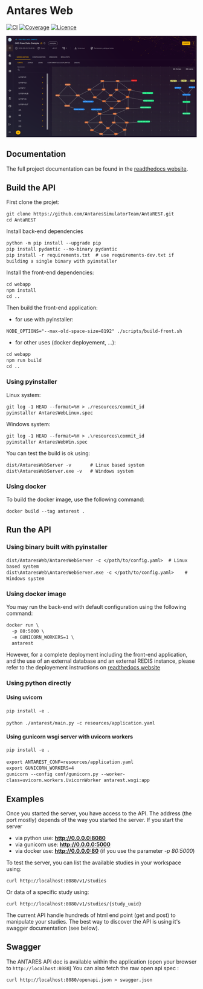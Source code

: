 # Antares Web

[![CI](https://github.com/AntaresSimulatorTeam/AntaREST/workflows/main/badge.svg)](https://github.com/AntaresSimulatorTeam/AntaREST/actions?query=workflow%3Amain)
[![Coverage](https://sonarcloud.io/api/project_badges/measure?project=AntaresSimulatorTeam_api-iso-antares&metric=coverage)](https://sonarcloud.io/dashboard?id=AntaresSimulatorTeam_api-iso-antares)
[![Licence](https://img.shields.io/github/license/AntaresSimulatorTeam/AntaREST)](https://www.apache.org/licenses/LICENSE-2.0)

![Screenshot](./docs/assets/media/img/readme_screenshot.png)

## Documentation

The full project documentation can be found in the [readthedocs website](https://antares-web.readthedocs.io/en/latest).

## Build the API

First clone the projet:

```shell script
git clone https://github.com/AntaresSimulatorTeam/AntaREST.git
cd AntaREST
```

Install back-end dependencies

```shell script
python -m pip install --upgrade pip
pip install pydantic --no-binary pydantic
pip install -r requirements.txt  # use requirements-dev.txt if building a single binary with pyinstaller 
```

Install the front-end dependencies:

```shell script
cd webapp
npm install
cd ..
```

Then build the front-end application:
 - for use with pyinstaller:
```shell
NODE_OPTIONS="--max-old-space-size=8192" ./scripts/build-front.sh
```
 - for other uses (docker deployement, ...):
```shell
cd webapp
npm run build
cd ..
```


### Using pyinstaller

Linux system:

```shell script
git log -1 HEAD --format=%H > ./resources/commit_id
pyinstaller AntaresWebLinux.spec
```

Windows system:

```shell script
git log -1 HEAD --format=%H > .\resources\commit_id
pyinstaller AntaresWebWin.spec
```

You can test the build is ok using:

```shell script
dist/AntaresWebServer -v       # Linux based system
dist\AntaresWebServer.exe -v   # Windows system
```

### Using docker

To build the docker image, use the following command:

```shell script
docker build --tag antarest .
```

## Run the API

### Using binary built with pyinstaller

```shell script
dist/AntaresWeb/AntaresWebServer -c </path/to/config.yaml>  # Linux based system
dist\AntaresWeb\AntaresWebServer.exe -c </path/to/config.yaml>    # Windows system
```

### Using docker image

You may run the back-end with default configuration using the following command:
```shell script
docker run \
  -p 80:5000 \
  -e GUNICORN_WORKERS=1 \
  antarest
```

However, for a complete deployment including the front-end application, and the use of an external database
and an external REDIS instance, please refer to the deployement instructions on [readthedocs website](https://antares-web.readthedocs.io/en/latest)


### Using python directly

#### Using uvicorn

```shell script
pip install -e .

python ./antarest/main.py -c resources/application.yaml
```

#### Using gunicorn wsgi server with uvicorn workers

```shell script
pip install -e .

export ANTAREST_CONF=resources/application.yaml
export GUNICORN_WORKERS=4
gunicorn --config conf/gunicorn.py --worker-class=uvicorn.workers.UvicornWorker antarest.wsgi:app
```

## Examples

Once you started the server, you have access to the API.
The address (the port mostly) depends of the way you started the server. If you start the server
* via python use: **http://0.0.0.0:8080**
* via gunicorn use: **http://0.0.0.0:5000**
* via docker use: **http://0.0.0.0:80** (if you use the parameter *-p 80:5000*)

To test the server, you can list the available studies in your workspace using:

```shell script
curl http://localhost:8080/v1/studies
```

Or data of a specific study using:

```shell script
curl http://localhost:8080/v1/studies/{study_uuid}
```

The current API handle hundreds of html end point (get and post) to manipulate your studies.
The best way to discover the API is using it's swagger documentation (see below).

## Swagger

The ANTARES API doc is available within the application (open your browser to `http://localhost:8080`)
You can also fetch the raw open api spec :

```shell script
curl http://localhost:8080/openapi.json > swagger.json
```